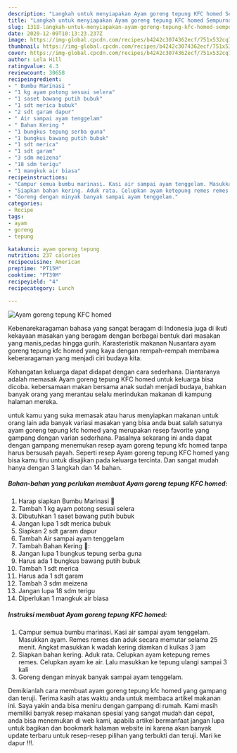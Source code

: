 ```yaml
---
description: "Langkah untuk menyiapakan Ayam goreng tepung KFC homed Sempurna"
title: "Langkah untuk menyiapakan Ayam goreng tepung KFC homed Sempurna"
slug: 1318-langkah-untuk-menyiapakan-ayam-goreng-tepung-kfc-homed-sempurna
date: 2020-12-09T10:13:23.237Z
image: https://img-global.cpcdn.com/recipes/b4242c3074362ecf/751x532cq70/ayam-goreng-tepung-kfc-homed-foto-resep-utama.jpg
thumbnail: https://img-global.cpcdn.com/recipes/b4242c3074362ecf/751x532cq70/ayam-goreng-tepung-kfc-homed-foto-resep-utama.jpg
cover: https://img-global.cpcdn.com/recipes/b4242c3074362ecf/751x532cq70/ayam-goreng-tepung-kfc-homed-foto-resep-utama.jpg
author: Lela Hill
ratingvalue: 4.3
reviewcount: 30658
recipeingredient:
- " Bumbu Marinasi "
- "1 kg ayam potong sesuai selera"
- "1 saset bawang putih bubuk"
- "1 sdt merica bubuk"
- "2 sdt garam dapur"
- " Air sampai ayam tenggelam"
- " Bahan Kering "
- "1 bungkus tepung serba guna"
- "1 bungkus bawang putih bubuk"
- "1 sdt merica"
- "1 sdt garam"
- "3 sdm meizena"
- "18 sdm terigu"
- "1 mangkuk air biasa"
recipeinstructions:
- "Campur semua bumbu marinasi. Kasi air sampai ayam tenggelam. Masukkan ayam. Remes remes dan aduk secara memutar selama 25 menit. Angkat masukkan k wadah kering diamkan d kulkas 3 jam"
- "Siapkan bahan kering. Aduk rata. Celupkan ayam ketepung remes remes. Celupkan ayam ke air. Lalu masukkan ke tepung ulangi sampai 3 kali"
- "Goreng dengan minyak banyak sampai ayam tenggelam."
categories:
- Recipe
tags:
- ayam
- goreng
- tepung

katakunci: ayam goreng tepung 
nutrition: 237 calories
recipecuisine: American
preptime: "PT15M"
cooktime: "PT39M"
recipeyield: "4"
recipecategory: Lunch

---
```



![Ayam goreng tepung KFC homed](https://img-global.cpcdn.com/recipes/b4242c3074362ecf/751x532cq70/ayam-goreng-tepung-kfc-homed-foto-resep-utama.jpg)

Kebenarekaragaman bahasa yang sangat beragam di Indonesia juga di ikuti kekayaan masakan yang beragam dengan berbagai bentuk dari masakan yang manis,pedas hingga gurih. Karasteristik makanan Nusantara ayam goreng tepung kfc homed yang kaya dengan rempah-rempah membawa keberaragaman yang menjadi ciri budaya kita.


Kehangatan keluarga dapat didapat dengan cara sederhana. Diantaranya adalah memasak Ayam goreng tepung KFC homed untuk keluarga bisa dicoba. kebersamaan makan bersama anak sudah menjadi budaya, bahkan banyak orang yang merantau selalu merindukan makanan di kampung halaman mereka.



untuk kamu yang suka memasak atau harus menyiapkan makanan untuk orang lain ada banyak variasi masakan yang bisa anda buat salah satunya ayam goreng tepung kfc homed yang merupakan resep favorite yang gampang dengan varian sederhana. Pasalnya sekarang ini anda dapat dengan gampang menemukan resep ayam goreng tepung kfc homed tanpa harus bersusah payah.
Seperti resep Ayam goreng tepung KFC homed yang bisa kamu tiru untuk disajikan pada keluarga tercinta. Dan sangat mudah hanya dengan 3 langkah dan 14 bahan.


<!--inarticleads1-->

##### Bahan-bahan yang perlukan membuat Ayam goreng tepung KFC homed:

1. Harap siapkan  Bumbu Marinasi 🍗
1. Tambah 1 kg ayam potong sesuai selera
1. Dibutuhkan 1 saset bawang putih bubuk
1. Jangan lupa 1 sdt merica bubuk
1. Siapkan 2 sdt garam dapur
1. Tambah  Air sampai ayam tenggelam
1. Tambah  Bahan Kering 🍗:
1. Jangan lupa 1 bungkus tepung serba guna
1. Harus ada 1 bungkus bawang putih bubuk
1. Tambah 1 sdt merica
1. Harus ada 1 sdt garam
1. Tambah 3 sdm meizena
1. Jangan lupa 18 sdm terigu
1. Diperlukan 1 mangkuk air biasa




<!--inarticleads2-->

##### Instruksi membuat  Ayam goreng tepung KFC homed:

1. Campur semua bumbu marinasi. Kasi air sampai ayam tenggelam. Masukkan ayam. Remes remes dan aduk secara memutar selama 25 menit. Angkat masukkan k wadah kering diamkan d kulkas 3 jam
1. Siapkan bahan kering. Aduk rata. Celupkan ayam ketepung remes remes. Celupkan ayam ke air. Lalu masukkan ke tepung ulangi sampai 3 kali
1. Goreng dengan minyak banyak sampai ayam tenggelam.




Demikianlah cara membuat ayam goreng tepung kfc homed yang gampang dan teruji. Terima kasih atas waktu anda untuk membaca artikel makanan ini. Saya yakin anda bisa meniru dengan gampang di rumah. Kami masih memiliki banyak resep makanan spesial yang sangat mudah dan cepat, anda bisa menemukan di web kami, apabila artikel bermanfaat jangan lupa untuk bagikan dan bookmark halaman website ini karena akan banyak update terbaru untuk resep-resep pilihan yang terbukti dan teruji. Mari ke dapur !!!. 
